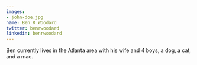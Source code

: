 ```yaml
---
images:
- john-doe.jpg
name: Ben R Woodard
twitter: benrwoodard
linkedin: benrwoodard
---
```


Ben currently lives in the Atlanta area with his wife and 4 boys, a dog, a cat, and a mac. 
